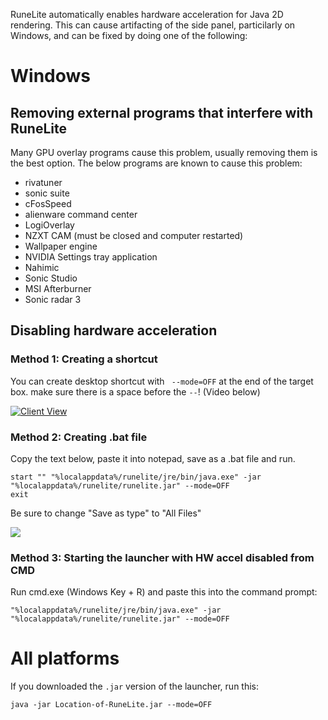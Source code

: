 RuneLite automatically enables hardware acceleration for Java 2D rendering. This can cause artifacting of the side panel, particilarly on Windows, and can be fixed by doing one of the following:


# Windows

## Removing external programs that interfere with RuneLite

Many GPU overlay programs cause this problem, usually removing them is the best option. The below programs are known to cause this problem:

* rivatuner
* sonic suite
* cFosSpeed
* alienware command center
* LogiOverlay
* NZXT CAM (must be closed and computer restarted)
* Wallpaper engine
* NVIDIA Settings tray application
* Nahimic
* Sonic Studio
* MSI Afterburner
* Sonic radar 3

## Disabling hardware acceleration

### Method 1: Creating a shortcut

You can create desktop shortcut with ` --mode=OFF` at the end of the target box. make sure there is a space before the `--`! (Video below)

[![Client View](https://thumbs.gfycat.com/DamagedWealthyKoalabear-size_restricted.gif)](https://gfycat.com/DamagedWealthyKoalabear)

### Method 2: Creating .bat file

Copy the text below, paste it into notepad, save as a .bat file and run.
```
start "" "%localappdata%/runelite/jre/bin/java.exe" -jar "%localappdata%/runelite/runelite.jar" --mode=OFF
exit
```
Be sure to change "Save as type" to "All Files"

![](https://i.imgur.com/SeTB5Tl.png)


### Method 3: Starting the launcher with HW accel disabled from CMD

Run cmd.exe (Windows Key + R) and paste this into the command prompt:
```
"%localappdata%/runelite/jre/bin/java.exe" -jar "%localappdata%/runelite/runelite.jar" --mode=OFF
```

# All platforms

If you downloaded the `.jar` version of the launcher, run this:

```
java -jar Location-of-RuneLite.jar --mode=OFF
```
